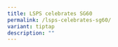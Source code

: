```yaml
---
title: LSPS celebrates SG60
permalink: /lsps-celebrates-sg60/
variant: tiptap
description: ""
---
```

